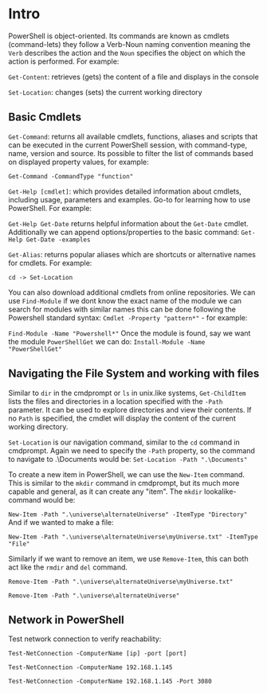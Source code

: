 # Intro
PowerShell is object-oriented. Its commands are known as cmdlets (command-lets) they follow a Verb-Noun naming convention meaning the `Verb` describes the action and the `Noun` specifies the object on which the action is performed. For example:

`Get-Content`: retrieves (gets) the content of a file and displays in the console

`Set-Location`: changes (sets) the current working directory
## Basic Cmdlets
`Get-Command`: returns all available cmdlets, functions, aliases and scripts that can be executed in the current PowerShell session, with command-type, name, version and source.
Its possible to filter the list of commands based on displayed property values, for example:

`Get-Command -CommandType "function"`

`Get-Help [cmdlet]`: which provides detailed information about cmdlets, including usage, parameters and examples. Go-to for learning how to use PowerShell. For example:

`Get-Help Get-Date` returns helpful information about the `Get-Date` cmdlet.
Additionally we can append options/properties to the basic command:
`Get-Help Get-Date -examples`

`Get-Alias`: returns popular aliases which are shortcuts or alternative names for cmdlets. For example:

`cd -> Set-Location` 

You can also download additional cmdlets from online repositories. We can use `Find-Module` if we dont know the exact name of the module we can search for modules with similar names this can be done following the Powershell standard syntax: `Cmdlet -Property "pattern*"` - for example:

`Find-Module -Name "Powershell*"`
Once the module is found, say we want the module `PowerShellGet` we can do:
`Install-Module -Name "PowerShellGet"`
## Navigating the File System and working with files
Similar to `dir` in the cmdprompt or `ls` in unix.like systems, `Get-ChildItem` lists the files and directories in a location specified with the `-Path` parameter. It can be used to explore directories and view their contents. If no `Path` is specified, the cmdlet will display the content of the current working directory.

`Set-Location` is our navigation command, similar to the `cd` command in cmdprompt.
Again we need to specify the `-Path` property, so the command to navigate to .\Documents would be: `Set-Location -Path ".\Documents"`

To create a new item in PowerShell, we can use the `New-Item` command. This is similar to the `mkdir` command in cmdprompt, but its much more capable and general, as it can create any "item". The `mkdir` lookalike-command would be:

`New-Item -Path ".\universe\alternateUniverse" -ItemType "Directory"`
And if we wanted to make a file:

`New-Item -Path ".\universe\alternateUniverse\myUniverse.txt" -ItemType "File"` 

Similarly if we want to remove an item, we use `Remove-Item`, this can both act like the `rmdir` and `del` command. 

`Remove-Item -Path ".\universe\alternateUniverse\myUniverse.txt"`

`Remove-Item -Path ".\universe\alternateUniverse"`
## Network in PowerShell
Test network connection to verify reachability:

`Test-NetConnection -ComputerName [ip] -port [port]`

`Test-NetConnection -ComputerName 192.168.1.145`

`Test-NetConnection -ComputerName 192.168.1.145 -Port 3080`